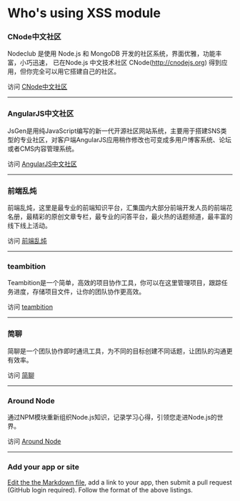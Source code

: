 Who's using XSS module
=======

### CNode中文社区

Nodeclub 是使用 Node.js 和 MongoDB 开发的社区系统，界面优雅，功能丰富，小巧迅速， 已在Node.js 中文技术社区 CNode(http://cnodejs.org) 得到应用，但你完全可以用它搭建自己的社区。

访问 [CNode中文社区](https://cnodejs.org)

-----

### AngularJS中文社区

JsGen是用纯JavaScript编写的新一代开源社区网站系统，主要用于搭建SNS类型的专业社区，对客户端AngularJS应用稍作修改也可变成多用户博客系统、论坛或者CMS内容管理系统。

访问 [AngularJS中文社区](http://www.angularjs.cn)

-----

### 前端乱炖

前端乱炖，这里是最专业的前端知识平台，汇集国内大部分前端开发人员的前端花名册，最精彩的原创文章专栏，最专业的问答平台，最火热的话题频道，最丰富的线下线上活动。

访问 [前端乱炖](http://html-js.com)

-----

### teambition

Teambition是一个简单，高效的项目协作工具，你可以在这里管理项目，跟踪任务进度，存储项目文件，让你的团队协作更高效。

访问 [teambition](https://www.teambition.com)

-----

### 简聊

简聊是一个团队协作即时通讯工具，为不同的目标创建不同话题，让团队的沟通更有效率。

访问 [简聊](https://talk.ai)

-----

### Around Node

通过NPM模块重新组织Node.js知识，记录学习心得，引领您走进Node.js的世界。

访问 [Around Node](http://aroundnode.org)

-----

### Add your app or site

[Edit the the Markdown file](https://github.com/leizongmin/js-xss/blob/gh-pages/sources/zh/resources/applications.md), add a link to your app, then submit a pull request (GitHub login required). Follow the format of the above listings.
